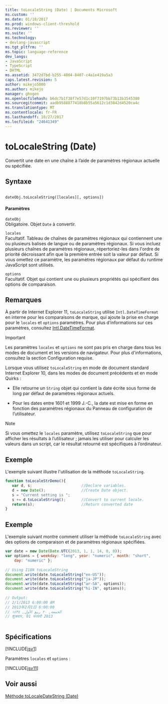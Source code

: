 ```yaml
---
title: toLocaleString (Date) | Documents Microsoft
ms.custom: ''
ms.date: 01/18/2017
ms.prod: windows-client-threshold
ms.reviewer: ''
ms.suite: ''
ms.technology:
- devlang-javascript
ms.tgt_pltfrm: ''
ms.topic: language-reference
dev_langs:
- JavaScript
- TypeScript
- DHTML
ms.assetid: 3472d7bd-b255-4804-8407-c4a1e419a5a3
caps.latest.revision: 5
author: mikejo5000
ms.author: mikejo
manager: ghogen
ms.openlocfilehash: b6dc7b1f38f7e57d1c10f7197bb73b13b3545380
ms.sourcegitcommit: aadb9588877418b8b55a5612c1d3842d4520ca4c
ms.translationtype: MT
ms.contentlocale: fr-FR
ms.lasthandoff: 10/27/2017
ms.locfileid: "24641349"
---
```

# <a name="tolocalestring-date"></a>toLocaleString (Date)
Convertit une date en une chaîne à l’aide de paramètres régionaux actuelle ou spécifiée.  
  
## <a name="syntax"></a>Syntaxe  
  
```  
  
dateObj.toLocaleString([locales][, options])   
```  
  
#### <a name="parameters"></a>Paramètres  
 `dateObj`  
 Obligatoire. Objet `Date` à convertir.  
  
 `locales`  
 Facultatif. Tableau de chaînes de paramètres régionaux qui contiennent une ou plusieurs balises de langue ou de paramètres régionaux. Si vous incluez plusieurs chaînes de paramètres régionaux, répertoriez-les dans l'ordre de priorité décroissant afin que la première entrée soit la valeur par défaut. Si vous omettez ce paramètre, les paramètres régionaux par défaut du runtime JavaScript sont utilisés.  
  
 `options`  
 Facultatif. Objet qui contient une ou plusieurs propriétés qui spécifient des options de comparaison.  
  
## <a name="remarks"></a>Remarques  
 À partir de Internet Explorer 11, `toLocaleString` utilise `Intl.DateTimeFormat` en interne pour les comparaisons de marque, qui ajoute la prise en charge pour le `locales` et `options` paramètres. Pour plus d’informations sur ces paramètres, consultez [Intl.DateTimeFormat](../../javascript/reference/intl-datetimeformat-object-javascript.md).  
  
> [!IMPORTANT]
>  Les paramètres `locales` et `options` ne sont pas pris en charge dans tous les modes de document et les versions de navigateur. Pour plus d'informations, consultez la section Configuration requise.  
  
 Lorsque vous utilisez `toLocaleString` en mode de document standard Internet Explorer 10, dans les modes de document précédents et en mode Quirks :  
  
-   Elle retourne un `String` objet qui contient la date écrite sous forme de long par défaut de paramètres régionaux actuels.  
  
-   Pour les dates entre 1601 et 1999 J.-C., la date est mise en forme en fonction des paramètres régionaux du Panneau de configuration de l’utilisateur.  
  
> [!NOTE]
>  Si vous omettez le `locales` paramètre, utilisez `toLocaleString` que pour afficher les résultats à l’utilisateur ; jamais les utiliser pour calculer les valeurs dans un script, car le résultat retourné est spécifiques à l’ordinateur.  
  
## <a name="example"></a>Exemple  
 L'exemple suivant illustre l'utilisation de la méthode `toLocaleString`.  
  
```JavaScript  
function toLocaleStrDemo(){     
   var d, s;                      //Declare variables.  
   d = new Date();                //Create Date object.  
   s = "Current setting is ";  
   s += d.toLocaleString();       //Convert to current locale.  
   return(s);                     //Return converted date  
}  
```  
  
## <a name="example"></a>Exemple  
 L'exemple suivant montre comment utiliser la méthode `toLocaleString` avec des options de comparaison et de paramètres régionaux spécifiées.  
  
```JavaScript  
var date = new Date(Date.UTC(2013, 1, 1, 14, 0, 0));  
var options = { weekday: "long", year: "numeric", month: "short",  
    day: "numeric" };  
  
// Using I18N toLocaleString  
document.write(date.toLocaleString("en-US"));  
document.write(date.toLocaleString("ja-JP"));  
document.write(date.toLocaleString("ar-SA", options));  
document.write(date.toLocaleString("hi-IN", options));  
  
// Output:  
// ‎2‎/‎1‎/‎2013‎ ‎6‎:‎00‎:‎00‎ ‎AM  
// ‎2013‎年‎2‎月‎1‎日‎ ‎6‎:‎00‎:‎00  
// ‏الجمعة‏, ‏٢٠‏ ‏ربيع الأول‏, ‏١٤٣٤  
// ‎शुक्रवार‎, ‎01‎ ‎फरवरी‎ ‎2013  
  
```  
  
## <a name="requirements"></a>Spécifications  
 [!INCLUDE[jsv1](../../javascript/misc/includes/jsv1-md.md)]  
  
 Paramètres `locales` et `options` :  
  
 [!INCLUDE[jsv11](../../javascript/reference/includes/jsv11-md.md)]  
  
## <a name="see-also"></a>Voir aussi  
 [Méthode toLocaleDateString (Date)](../../javascript/reference/tolocaledatestring-method-date-javascript.md)